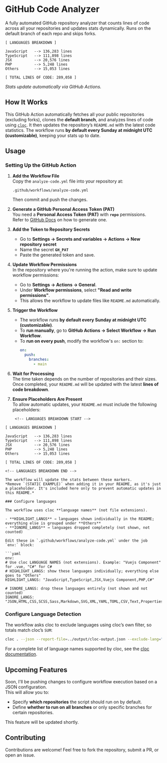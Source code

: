 # GitHub Code Analyzer
 
A fully automated GitHub repository analyzer that counts lines of code across all your repositories and updates stats dynamically. Runs on the default branch of each repo and skips forks.

<!-- LANGUAGES BREAKDOWN START -->
```
[ LANGUAGES BREAKDOWN ]

JavaScript   --> 136,283 lines
TypeScript   --> 111,898 lines
JSX          --> 20,576 lines
PHP          --> 5,248 lines
Others       --> 15,053 lines

[ TOTAL LINES OF CODE: 289,058 ]
```
<!-- LANGUAGES BREAKDOWN END -->
*Stats update automatically via GitHub Actions.*
 
## How It Works  
This GitHub Action automatically fetches all your public repositories (excluding forks), clones the **default branch**, and analyzes lines of code using [`cloc`](https://github.com/AlDanial/cloc). It then updates the repository’s `README.md` with the latest code statistics. The workflow runs **by default every Sunday at midnight UTC (customizable)**, keeping your stats up to date.

## Usage

### **Setting Up the GitHub Action**
1. **Add the Workflow File**  
   Copy the `analyze-code.yml` file into your repository at:
   ```
   .github/workflows/analyze-code.yml
   ```
   Then commit and push the changes.

2. **Generate a GitHub Personal Access Token (PAT)**  
   You need a **Personal Access Token (PAT)** with **`repo`** permissions.  
   Refer to [GitHub Docs](https://github.com/settings/tokens) on how to generate one.

3. **Add the Token to Repository Secrets**  
   - Go to **Settings → Secrets and variables → Actions → New repository secret**  
   - Name the secret **`GH_PAT`**  
   - Paste the generated token and save.

4. **Update Workflow Permissions**  
   In the repository where you're running the action, make sure to update workflow permissions:
   - Go to **Settings → Actions → General**.
   - Under **Workflow permissions**, select **"Read and write permissions"**.
   - This allows the workflow to update files like `README.md` automatically.

5. **Trigger the Workflow**
   - The workflow runs **by default every Sunday at midnight UTC (customizable)**.
   - To **run manually**, go to **GitHub Actions → Select Workflow → Run Workflow**.
   - To **run on every push**, modify the workflow's `on:` section to:
     ```yaml
     on:
       push:
         branches:
           - main
     ```
   
6. **Wait for Processing**  
   The time taken depends on the number of repositories and their sizes. Once completed, your `README.md` will be updated with the latest **lines of code breakdown**.

7. **Ensure Placeholders Are Present**  
   To allow automatic updates, your `README.md` must include the following placeholders:
   ```
    <!-- LANGUAGES BREAKDOWN START -->
```
[ LANGUAGES BREAKDOWN ]

JavaScript   --> 136,283 lines
TypeScript   --> 111,898 lines
JSX          --> 20,576 lines
PHP          --> 5,248 lines
Others       --> 15,053 lines

[ TOTAL LINES OF CODE: 289,058 ]
```
    <!-- LANGUAGES BREAKDOWN END -->
   ```
   The workflow will update the stats between these markers.  
   *Remove `(STATIC EXAMPLE)` when adding it in your README, as it's just a placeholder. It's included here only to prevent automatic updates in this README.*

### Configure languages

The workflow uses cloc **language names** (not file extensions).

- **HIGHLIGHT_LANGS** → languages shown individually in the README; everything else is grouped under **Others**  
- **IGNORE_LANGS** → languages dropped completely (not shown, not counted)

Edit these in `.github/workflows/analyze-code.yml` under the job `env:` block:

```yaml
env:
  # Use cloc LANGUAGE NAMES (not extensions). Example: "Vuejs Component" for .vue, "C#" for C#
  # HIGHLIGHT_LANGS: show these languages individually; everything else goes to "Others"
  HIGHLIGHT_LANGS: "JavaScript,TypeScript,JSX,Vuejs Component,PHP,C#"

  # IGNORE_LANGS: drop these languages entirely (not shown and not counted)
  IGNORE_LANGS: "JSON,HTML,CSS,SCSS,Sass,Markdown,SVG,XML,YAML,TOML,CSV,Text,Properties"
```

### **Configure Language Detection**
The workflow asks cloc to exclude languages using cloc’s own filter, so totals match cloc’s `SUM`:

```bash
cloc . --json --report-file=../output/cloc-output.json --exclude-lang="${IGNORE_LANGS}"
```

For a complete list of language names supported by cloc, see the [cloc documentation](https://github.com/AlDanial/cloc).


## Upcoming Features

Soon, I'll be pushing changes to configure workflow execution based on a JSON configuration.  
This will allow you to:
- Specify **which repositories** the script should run on by default.
- Define **whether to run on all branches** or only specific branches for certain repositories.

This feature will be updated shortly.

 
## Contributing
 
Contributions are welcome! Feel free to fork the repository, submit a PR, or open an issue.
